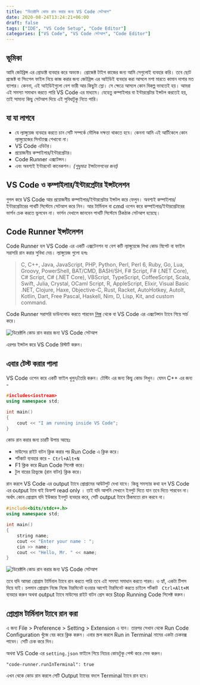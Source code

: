 ```yaml
---
title: "ডিরেক্টলি কোড রান করার জন্য VS Code সেটআপ"
date: 2020-08-24T13:24:21+06:00
draft: false
tags: ["IDE", "VS Code Setup", "Code Editor"]
categories: ["VS Code", "VS Code সেটআপ", "Code Editor"]
---
```


## ভূমিকা
আমি জেটব্রিন্স এর প্রোডাক্ট ব্যবহার করে অভ্যস্ত। প্রোজেক্ট টাইপ কাজের জন্য আমি সেগুলোই ব্যবহার করি। তবে ছোট প্রজেক্ট বা সিংগেল ফাইল নিয়ে কাজ করার জন্য জেটব্রিন্স এর আইডিই ব্যবহার করা আসলে মশা মারতে কামান দাগার মত ব্যাপার। কেননা, এই আইডিইগুলো বেশ ভারী আর কিছুটা স্লো। সে ক্ষেত্রে আসলে কোন বিকল্প ভাবতেই হয়। আমরা এই সমস্যা সমাধান করতে পারি VS Code এর মাধ্যমে। যেহেতু কম্পাইলার বা ইন্টারপ্রেটার ইন্সটল করতেই হয়, তাই সামান্য কিছু সেটআপ দিয়ে এই সুবিধাটুকু নিতে পারি।

## যা যা লাগবে
* যে ল্যাঙ্গুয়েজ ব্যবহার করতে চান সেটি সম্পর্কে মৌলিক দক্ষতা থাকতে হবে। কেননা আমি এই আর্টিকেলে কোন ল্যাঙ্গুয়েজের সিনট্যাক্স শেখাবো না।
* VS Code এডিটর।
* প্রয়োজনীয় কম্পাইলার/ইন্টারপ্রেটার।
* Code Runner এক্সটেন্সন।
* এবং অবশ্যই ইন্টারনেট কানেকশন। *(শুধুমাত্র ইন্সটলেশনের জন্য)*

## VS Code ও  কম্পাইলার/ইন্টারপ্রেটার ইন্সটলেশন
গুগল করে VS Code আর প্রয়োজনীয় কম্পাইলার/ইন্টারপ্রেটার  ইন্সটল করে ফেলুন। অবশ্যই কম্পাইলার/ইন্টারপ্রেটারের পাথটি সিস্টেমে সেটআপ করে নিন। আর টার্মিনাল বা cmd ওপেন করে কম্পাইলার/ইন্টারপ্রেটারের ভার্শন চেক করতে ভুলবেন না। ভার্সন দেখালে জানবেন পাথটি সিস্টেমে ঠিকঠাক সেটআপ হয়েছে।

## Code Runner ইন্সটলেশন
Code Runner হল VS Code এর একটি এক্সটেনশন যা বেশ কটি ল্যাঙ্গুয়েজে লিখা কোড স্নিপেট বা ফাইল সরাসরি রান করার সুবিধা দেয়। ল্যাঙ্গুয়েজ গুলো হলঃ

> C, C++, Java, JavaScript, PHP, Python, Perl, Perl 6, Ruby, Go, Lua,
> Groovy, PowerShell, BAT/CMD, BASH/SH, F# Script, F# (.NET
> Core), C# Script, C# (.NET Core), VBScript, TypeScript, CoffeeScript,
> Scala, Swift, Julia, Crystal, OCaml Script, R, AppleScript, Elixir,
> Visual Basic .NET, Clojure, Haxe, Objective-C, Rust, Racket,
> AutoHotkey, AutoIt, Kotlin, Dart, Free Pascal, Haskell, Nim, D, Lisp,
> Kit, and custom command.

Code Runner সরাসরি ডাউনলোড করতে পারবেন [লিঙ্ক](https://marketplace.visualstudio.com/items?itemName=formulahendry.code-runner) থেকে বা VS Code এর এক্সটেন্সান ট্যাবে গিয়ে সার্চ করে।

![ডিরেক্টলি কোড রান করার জন্য VS Code সেটআপ](/images/august20/code-runner.jpg)

এরপর ইন্সটল করে VS Code রিস্টার্ট করুন।

## এবার টেস্ট করার পালা
VS Code ওপেন করে একটি ফাইল খুলুন/তৈরি করুন। টেস্টিং এর জন্য কিছু কোড লিখুন। যেমন C++ এর জন্য -

```cpp
#includes<iostream>
using namespace std;

int main()
{
	cout << "I am running inside VS Code";
}
```
কোড রান করার জন্য চারটি উপায় আছেঃ
* মাউসের রাইট বাটন ক্লিক করার পর Run Code এ ক্লিক করে।
* শর্টকাট ব্যবহার করে -` Ctrl+Alt+N`
* F1 ক্লিক করে Run Code সিলেক্ট করে।
* টুল বারের ত্রিভুজে (রান বাটন) ক্লিক করে।

রান করলে VS Code এর output ট্যাবে প্রোগ্রামের আউটপুট দেখা যাবে। কিন্তু সমস্যার কথা হল VS Code এর output ট্যাব বাই ডিফল্ট read only । তাই যদি আপনি সেখানে ইনপুট দিতে যান তবে দিতে পারবেন না। অর্থাৎ কোন প্রোগ্রাম যদি ইউজার ইনপুট ব্যবহার করে, সেটি output ট্যাবে ঠিকমতো রান করবে না।

```cpp
#include<bits/stdc++.h>
using namespace std;

int main()
{
	string name;
	cout << "Enter your name : ";
	cin >> name;
	cout << "Hello, Mr. " << name;
}
```

![ডিরেক্টলি কোড রান করার জন্য VS Code সেটআপ](/images/august20/vs-code-setup-for-all-type-programming.jpg)

তবে যদি আমরা প্রোগ্রাম টার্মিনাল ট্যাবে রান করতে পারি তবে এই সমস্যা সমাধান করতে পারব। ও হ্যাঁ, একটা টিপস দিয়ে যাই।  চলমান প্রোগ্রাম নিজে নিজে টারমিনেট হওয়ার আগেই টারমিনেট করতে চাইলে শর্টকাট ` Ctrl+Alt+M` ব্যবহার করুন অথবা output ট্যাবে মাউসের রাইট বাটন প্রেস করে Stop Running Code সিলেক্ট করুন।

## প্রোগ্রাম টার্মিনাল ট্যাবে রান করা
এ জন্য File > Preference > Setting > Extension এ যান। তারপর সেখান থেকে Run Code Configuration খুঁজে বের করে ক্লিক করুন। এবার স্ক্রল করলে Run in Terminal নামের একটা চেকবক্স পাবেন। সেটি চেক করে দিন।

অথবা VS Code এর `setting.json` ফাইলে গিয়ে নিচের কোডটুকু পেস্ট করে সেভ করুন।

```
"code-runner.runInTerminal": true
```

এখন থেকে কোড রান করলে সেটি Output ট্যাবের বদলে Terminal ট্যাবে রান হবে।
